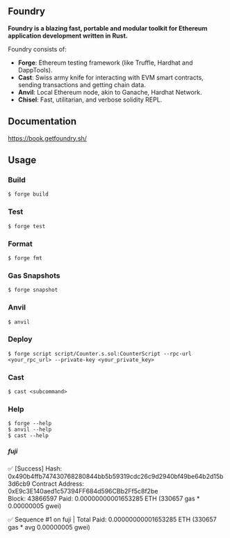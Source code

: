 ## Foundry

**Foundry is a blazing fast, portable and modular toolkit for Ethereum application development written in Rust.**

Foundry consists of:

-   **Forge**: Ethereum testing framework (like Truffle, Hardhat and DappTools).
-   **Cast**: Swiss army knife for interacting with EVM smart contracts, sending transactions and getting chain data.
-   **Anvil**: Local Ethereum node, akin to Ganache, Hardhat Network.
-   **Chisel**: Fast, utilitarian, and verbose solidity REPL.

## Documentation

https://book.getfoundry.sh/

## Usage

### Build

```shell
$ forge build
```

### Test

```shell
$ forge test
```

### Format

```shell
$ forge fmt
```

### Gas Snapshots

```shell
$ forge snapshot
```

### Anvil

```shell
$ anvil
```

### Deploy

```shell
$ forge script script/Counter.s.sol:CounterScript --rpc-url <your_rpc_url> --private-key <your_private_key>
```

### Cast

```shell
$ cast <subcommand>
```

### Help

```shell
$ forge --help
$ anvil --help
$ cast --help
```

##### fuji
✅  [Success] Hash: 0x490b4ffb747430768280844bb5b59319cdc26c9d2940bf49be64b2d15b3d6cb9
Contract Address: 0xE9c3E140aed1c57394FF684d596CBb2Ff5c8f2be                                                    
Block: 43866597
Paid: 0.00000000001653285 ETH (330657 gas * 0.00000005 gwei)

✅ Sequence #1 on fuji | Total Paid: 0.00000000001653285 ETH (330657 gas * avg 0.00000005 gwei)                 